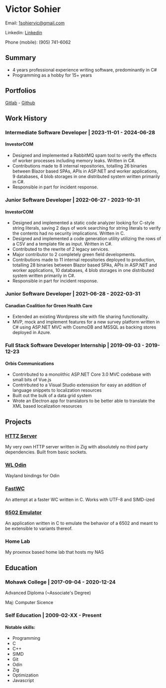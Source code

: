# Victor Sohier

Email: [1sohiervic@gmail.com](mailto:1sohiervic@gmail.com)

Linkedin: [Linkedin](https://www.linkedin.com/in/victor-s-57309a137/)

Phone (mobile): (905) 741-6062

## Summary

- 4 years professional experience writing software, predominantly in C#
- Programming as a hobby for 15+ years


## Portfolios

[Gitlab](https://gitlab.com/T3CHN01200) -
[Github](https://github.com/VictorSohier)

## Work History

### Intermediate Software Developer | 2023-11-01 - 2024-06-28

#### InvestorCOM

- Designed and implemented a RabbitMQ spam tool to verify the effects of worker processes including memory leaks.
    Written in C#.
- Contributions made to 8 internal repositories, totalling 26 binaries between Blazor based SPAs, APIs in ASP.NET and
    worker applications, 9 databases, 4 blob storages in one distributed system written primarily in C#.
- Responsible in part for incident response.

### Junior Software Developer | 2022-06-27 - 2023-10-31

#### InvestorCOM

- Designed and implemented a static code analyzer looking for C-style string literals, saving 2 days of work searching
    for string literals to verify the contents had no security implications. Written in C.
- Designed and implemented a code generation utility utilizing the rows of a CSV and a template file as input. Written
    in C#.
- Contributed to the rewrite of 2 legacy services.
- Major contributor to 2 completely green field developments.
- Contributions made to 11 internal repositories deployed to production, totalling 28 binaries between Blazor based
    SPAs, APIs in ASP.NET and worker applications, 10 databases, 4 blob storages in one distributed system written
    primarily in C#.
- Responsible in part for incident response.

### Junior Software Developer | 2021-06-28 - 2022-03-31

#### Canadian Coalition for Green Health Care

- Extended an existing Wordpress site with file sharing functionality.
- MVP, mock and implement features for a new survey platform written in C# using ASP.NET MVC with CosmoDB and MSSQL as
    backing stores deployed in Azure.

### Full Stack Software Developer Internship | 2019-09-03 - 2019-12-23

#### Orbis Communications

- Contrirbuted to a monolithic ASP.NET Core 3.0 MVC codebase with small bits of Vue.js
- Contrirbuted to a Visual Studio extenssion for easy an addition of language snippets to localization resources
- Built out the bulk of a data grid system
- Wrote an Electron app for translators to be better able to translate the XML based localization resources

## Projects

### [HTTZ Server](https://gitlab.com/T3CHN01200/httz-server)

My very own HTTP server written in Zig with absolutely no third party dependencies. Built from basic sockets.

### [WL Odin](https://gitlab.com/T3CHN01200/wl-odin)

Wayland bindings for Odin

### [FastWC](https://gitlab.com/T3CHN01200/FastWC)

An attempt at a faster WC written in C. Works with UTF-8 and SIMD-ized

### [6502 Emulator](https://gitlab.com/T3CHN01200/6502-emulator)

An application written in C to emulate the behavior of a 6502 and meant to be extensible to variants thereof.

### Home Lab

My proxmox based home lab that hosts my NAS

## Education

### Mohawk College | 2017-09-04 - 2020-12-24

Advanced Diploma (~Associate's Degree)

Maj: Computer Sicence

### Self Education | 2009-02-XX - Present

#### Notable skills:

- Programming
- C
- C++
- SIMD
- Git
- Odin
- Zig
- Optimization
- Javascript
